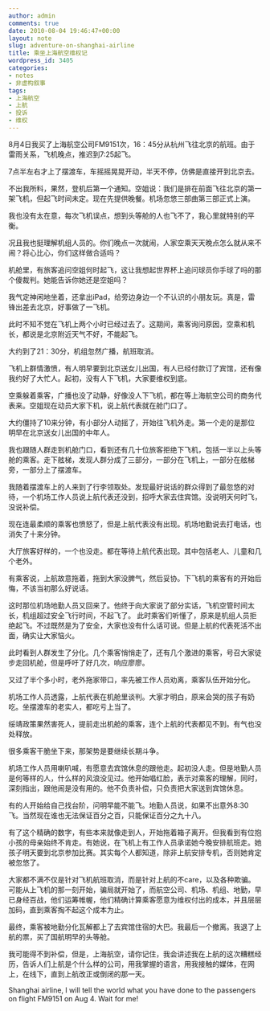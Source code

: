 ```yaml
---
author: admin
comments: true
date: 2010-08-04 19:46:47+00:00
layout: note
slug: adventure-on-shanghai-airline
title: 乘坐上海航空维权记
wordpress_id: 3405
categories:
- notes
- 非虚构叙事
tags:
- 上海航空
- 上航
- 投诉
- 维权
---
```


8月4日我买了上海航空公司FM9151次，16：45分从杭州飞往北京的航班。由于雷雨关系，飞机晚点，推迟到7:25起飞。

7点半左右才上了摆渡车，车摇摇晃晃开动，半天不停，仿佛是直接开到北京去。

不出我所料，果然，登机后第一个通知。空姐说：我们是排在前面飞往北京的第一架飞机，但起飞时间未定。现在先提供晚餐。机场忽悠三部曲第三部正式上演。

我也没有太在意，每次飞机误点，想到头等舱的人也飞不了，我心里就特别的平衡。

况且我也挺理解机组人员的。你们晚点一次就闹，人家空乘天天晚点怎么就从来不闹？将心比心，你们这样做合适吗？ 

机舱里，有旅客追问空姐何时起飞，这让我想起世界杯上追问球员你手球了吗的那个傻裁判。她能告诉你她还是空姐吗？  

我气定神闲地坐着，还拿出iPad，给旁边身边一个不认识的小朋友玩。真是，雷锋出差去北京，好事做了一飞机。

此时不知不觉在飞机上两个小时已经过去了。这期间，乘客询问原因，空乘和机长，都说是北京附近天气不好，不能起飞。

大约到了21：30分，机组忽然广播，航班取消。

飞机上群情激愤，有人明早要到北京送女儿出国，有人已经付款订了宾馆，还有像我约好了大忙人。起初，没有人下飞机，大家要维权到底。

空乘躲着乘客，广播也没了动静，好像没人下飞机，都在等上海航空公司的商务代表来。空姐现在动员大家下机，说上航代表就在舱门口了。

大约僵持了10来分钟，有小部分人动摇了，开始往飞机外走。第一个走的是那位明早在北京送女儿出国的中年人。

我也跟随人群走到机舱门口，看到还有几十位旅客拒绝下飞机，包括一半以上头等舱的乘客。走下舷梯，发现人群分成了三部分，一部分在飞机上，一部分在舷梯旁，一部分上了摆渡车。

我随着摆渡车上的人来到了行李领取处。发现最好说话的群众得到了最忽悠的对待，一个机场工作人员说上航代表还没到，招呼大家去住宾馆。没说明天何时飞，没说补偿。

现在连最柔顺的乘客也愤怒了，但是上航代表没有出现。机场地勤说去打电话，也消失了十来分钟。

大厅旅客好样的，一个也没走。都在等待上航代表出现。其中包括老人、儿童和几个老外。

有乘客说，上航故意拖着，拖到大家没脾气，然后妥协。下飞机的乘客有的开始后悔，不该当初那么好说话。 

这时那位机场地勤人员又回来了。他终于向大家说了部分实话，飞机空管时间太长，机组超过安全飞行时间，不起飞了。 此时乘客们听懂了，原来是机组人员拒绝起飞。不过既然是为了安全，大家也没有什么话可说。但是上航的代表死活不出面，确实让大家恼火。

此时看到人群发生了分化。几个乘客悄悄走了，还有几个激进的乘客，号召大家徒步走回机舱，但是呼吁了好几次，响应廖廖。

又过了半个多小时，老外拖家带口，率先被工作人员劝离，乘客队伍开始分化。

机场工作人员透露，上航代表在机舱里谈判。大家才明白，原来会哭的孩子有奶吃。坐摆渡车的老实人，都吃亏上当了。

绥靖政策果然害死人，提前走出机舱的乘客，连个上航的代表都见不到。有气也没处释放。

很多乘客干脆坐下来，那架势是要继续长期斗争。

机场工作人员用喇叭喊，有愿意去宾馆休息的跟他走。起初没人走。但是地勤人员是何等样的人，什么样的风浪没见过。他开始唱红脸，表示对乘客的理解，同时，深刻指出，跟他闹是没有用的。他不负责补偿，只负责把大家送到宾馆休息。

有的人开始给自己找台阶，问明早能不能飞。地勤人员说，如果不出意外8:30飞。当然现在谁也无法保证百分之百，只能保证百分之九十八。

有了这个精确的数字，有些本来就像走到人，开始拖着箱子离开。但我看到有位抱小孩的母亲始终不肯走。有她说，在飞机上有工作人员承诺她今晚安排航班走。她孩子明天要到北京参加比赛。其实每个人都知道，除非上航安排专机，否则她肯定被忽悠了。

大家都不满不仅是针对飞机航班取消，而是针对上航的不care，以及各种欺骗。可能从上飞机的那一刻开始，骗局就开始了，而航空公司、机场、机组、地勤，早已身经百战，他们运筹帷幄，他们精确计算乘客愿意为维权付出的成本，并且层层加码，直到乘客掏不起这个成本为止。

最终，乘客被地勤分化瓦解都上了去宾馆住宿的大巴。我最后一个撤离。我退了上航的票，买了国航明早的头等舱。

我可能得不到补偿，但是，上海航空，请你记住，我会讲述我在上航的这次糟糕经历，告诉人们上航是个什么样的公司，用我掌握的语言，用我接触的媒体，在网上，在线下，直到上航改正或倒闭的那一天。  

Shanghai airline, I will tell the world what you have done to the passengers on flight FM9151 on Aug 4. Wait for me!
